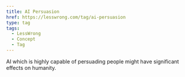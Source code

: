 ```yaml
---
title: AI Persuasion
href: https://lesswrong.com/tag/ai-persuasion
type: tag
tags:
  - LessWrong
  - Concept
  - Tag
---
```


AI which is highly capable of persuading people might have significant effects on humanity.